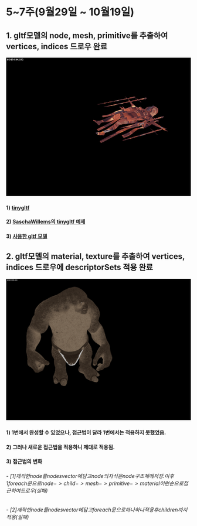# 5~7주(9월29일 ~ 10월19일)

## 1. gltf모델의 node, mesh, primitive를 추출하여 vertices, indices 드로우 완료

![result-1](1.gif)

#### 1) [tinygltf](https://github.com/syoyo/tinygltf)
#### 2) [SaschaWillems의 tinygltf 예제](https://github.com/SaschaWillems/Vulkan-glTF-PBR)
#### 3) [사용한 gltf 모델](https://skfb.ly/6YZNJ)

## 2. gltf모델의 material, texture를 추출하여 vertices, indices 드로우에 descriptorSets 적용 완료

![result-2](2.gif)

#### 1) 1번에서 완성할 수 있었으나, 접근법이 달라 1번에서는 적용하지 못했었음. 
#### 2) 그러나 새로운 접근법을 적용하니 제대로 적용됨.
#### 3) 접근법의 변화
###### - $[1]제작한 node를 nodes vector에 담고 node의 자식은 node 구조체에 저장. 이후1 foreach문으로 node->child->mesh->primitive->material 이런순으로 접근하여 드로우 (실패)$
###### - $[2]제작한 node를 nodes vector에 담고 foreach문으로 하나하나 적용 후 children까지 적용(실패)$
